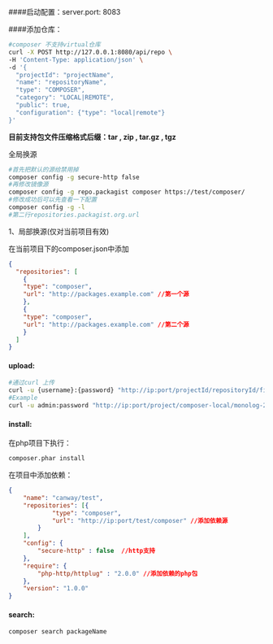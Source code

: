 ####启动配置：server.port: 8083

####添加仓库：
```bash
#composer 不支持virtual仓库
curl -X POST http://127.0.0.1:8080/api/repo \
-H 'Content-Type: application/json' \
-d '{
  "projectId": "projectName",
  "name": "repositoryName",
  "type": "COMPOSER",
  "category": "LOCAL|REMOTE",
  "public": true,
  "configuration": {"type": "local|remote"}
}'
```

**目前支持包文件压缩格式后缀：tar , zip , tar.gz , tgz**

全局换源

```bash
#首先把默认的源给禁用掉
composer config -g secure-http false
#再修改镜像源
composer config -g repo.packagist composer https://test/composer/
#修改成功后可以先查看一下配置
composer config -g -l
#第二行repositories.packagist.org.url 
```



1、局部换源(仅对当前项目有效)

在当前项目下的composer.json中添加

```json
{
  "repositories": [
    {
    "type": "composer",
    "url": "http://packages.example.com" //第一个源
    },
    {
    "type": "composer",
    "url": "http://packages.example.com" //第二个源
    }
  ]
}
```



#### upload:

```bash
#通过curl 上传
curl -u {username}:{password} "http://ip:port/projectId/repositoryId/fileName" -T filePath
#Example
curl -u admin:password "http://ip:port/project/composer-local/monolog-2.0.3.tar.gz" -T ~/Users/abc/monolog-2.0.3.tar.gz

```



#### install:

在php项目下执行：

```bash
composer.phar install
```

在项目中添加依赖：

```json
{
    "name": "canway/test",
    "repositories": [{   
            "type": "composer",
            "url": "http://ip:port/test/composer" //添加依赖源
        }
    ],
    "config": {
        "secure-http" : false  //http支持
    },
    "require": {
        "php-http/httplug" : "2.0.0" //添加依赖的php包
    },
    "version": "1.0.0"
}
```



#### search:

```bash
composer search packageName
```


